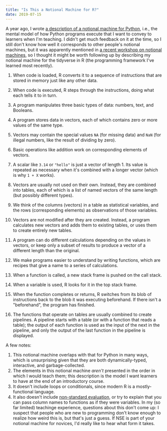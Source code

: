 ```yaml
---
title: "Is This a Notional Machine for R?"
date: 2019-07-15
---
```


A year ago,
I wrote [a description of a notional machine for Python](@root/2018/04/12/notional-machine-for-python/),
i.e.,
the mental model of how Python programs execute that I want to convey to learners when I'm teaching.
I didn't get much feedback on it at the time,
so I still don't know how well it corresponds to other people's notional machines,
but it was apparently mentioned in
[a recent workshop on notional machines](https://www.dagstuhl.de/de/programm/kalender/semhp/?semnr=19281),
so I thought it might be worth following up by describing my notional machine for
the tidyverse in R
(the programming framework I've learned most recently).

1. When code is loaded,
   R converts it to a sequence of instructions
   that are stored in memory just like any other data.

1. When code is executed,
   R steps through the instructions,
   doing what each tells it to in turn.

1. A program manipulates three basic types of data:
   numbers, text, and Booleans.

1. A program stores data in vectors,
   each of which contains zero or more values of the same type.

1. Vectors may contain the special values `NA` (for missing data)
   and `NaN` (for illegal numbers, like the result of dividing by zero).

1. Basic operations like addition work on corresponding elements of vectors.

1. A scalar like `3.14` or `"hello"` is just a vector of length 1.
   Its value is repeated as necessary when it's combined with a longer vector
   (which is why `1 + X` works).

1. Vectors are usually not used on their own.
   Instead, they are combined into tables,
   each of which is a list of named vectors of the same length (but possibly different types).

1. We think of the columns (vectors) in a table as statistical variables,
   and the rows (corresponding elements) as observations of those variables.

1. Vectors are not modified after they are created.
   Instead,
   a program calculates new vectors and adds them to existing tables,
   or uses them to create entirely new tables.

1. A program can do different calculations depending on the values in vectors,
   or keep only a subset of results to produce a vector of a different length than the original.

1. We make programs easier to understand by writing functions,
   which are recipes that give a name to a series of calculations.

1. When a function is called,
   a new stack frame is pushed on the call stack.

1. When a variable is used,
   R looks for it in the top stack frame.

1. When the function completes or returns,
   R switches from its blob of instructions
   back to the blob it was executing beforehand.
   If there isn't a "beforehand",
   the program has finished.

1. The functions that operate on tables are usually combined to create pipelines.
   A pipeline starts with a table (or with a function that reads a table);
   the output of each function is used as the input of the next in the pipeline,
   and only the output of the last function in the pipeline is displayed.

A few notes:

1. This notional machine overlaps with that for Python in many ways,
   which is unsurprising given that they are both dynamically-typed, interactive, and garbage-collected.
1. The elements in this notional machine *aren't* presented in the order in which I would teach them;
   this description is the model I want learners to have at the end of an introductory course.
1. It doesn't include loops or conditionals,
   since modern R is a mostly-functional language.
1. It also doesn't include [non-standard evaluation](@root/2018/11/16/non-standard-evaluation/),
   or try to explain that you can pass column names to functions as if they were variables.
   In my (so far limited) teachinge experience,
   questions about this don't come up:
   I suspect that people who are new to programming don't know enough to realize how weird this is,
   but that's just a guess.
   If NSE is part of your notional machine for novices,
   I'd really like to hear what form it takes.
